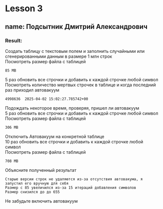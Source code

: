 # Lesson 3  
## name: Подсытник Дмитрий Александрович  
### Result:
Создать таблицу с текстовым полем и заполнить случайными или сгенерированными данным в размере 1 млн строк  
Посмотреть размер файла с таблицей  
``` 
85 MB
```
5 раз обновить все строчки и добавить к каждой строчке любой символ  
Посмотреть количество мертвых строчек в таблице и когда последний раз приходил автовакуум
```
4998636  2025-04-02 15:02:27.785742+00
```
Подождать некоторое время, проверяя, пришел ли автовакуум  
5 раз обновить все строчки и добавить к каждой строчке любой символ    
Посмотреть размер файла с таблицей  
```
306 MB
```
Отключить Автовакуум на конкретной таблице    
10 раз обновить все строчки и добавить к каждой строчке любой символ    
Посмотреть размер файла с таблицей      

```
708 MB
```
Объясните полученный результат  
```
Старые версии строк не удаляются из-за отсутствия автовакума, я запустил его вручную для себя
Размер с 85 увеличился из-за 15 итераций добавления символов
Размер снизился до до 655

``````


Не забудьте включить автовакуум  
